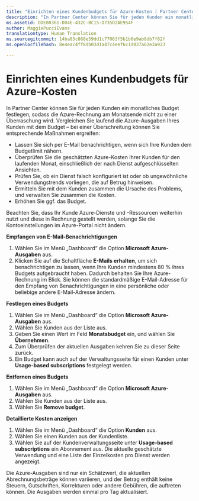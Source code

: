 ```yaml
---
title: "Einrichten eines Kundenbudgets für Azure-Kosten | Partner Center"
description: "In Partner Center können Sie für jeden Kunden ein monatliches Budget festlegen, sodass die Azure-Rechnung am Monatsende nicht zu einer Überraschung wird."
ms.assetid: DDE80361-D04E-432C-BC15-D735D2AE954F
author: MaggiePucciEvans
translationtype: Human Translation
ms.sourcegitcommit: 14ba85c868e59dd1c77063f5b1b0e9ab8db7f82f
ms.openlocfilehash: 8e4eac4ff8db03d1a47c4eef6c1d037a62e3a923

---
```


# Einrichten eines Kundenbudgets für Azure-Kosten


In Partner Center können Sie für jeden Kunden ein monatliches Budget festlegen, sodass die Azure-Rechnung am Monatsende nicht zu einer Überraschung wird. Vergleichen Sie laufend die Azure-Ausgaben Ihres Kunden mit dem Budget – bei einer Überschreitung können Sie entsprechende Maßnahmen ergreifen:

-   Lassen Sie sich per E-Mail benachrichtigen, wenn sich Ihre Kunden dem Budgetlimit nähern.
-   Überprüfen Sie die geschätzten Azure-Kosten Ihrer Kunden für den laufenden Monat, einschließlich der nach Dienst aufgeschlüsselten Ansichten.
-   Prüfen Sie, ob ein Dienst falsch konfiguriert ist oder ob ungewöhnliche Verwendungstrends vorliegen, die auf Betrug hinweisen.
-   Ermitteln Sie mit dem Kunden zusammen die Ursache des Problems, und verwalten Sie zusammen die Kosten.
-   Erhöhen Sie ggf. das Budget.

Beachten Sie, dass Ihr Kunde Azure-Dienste und -Ressourcen weiterhin nutzt und diese in Rechnung gestellt werden, solange Sie die Kontoeinstellungen im Azure-Portal nicht ändern.

**Empfangen von E-Mail-Benachrichtigungen**

1.  Wählen Sie im Menü „Dashboard“ die Option **Microsoft Azure-Ausgaben** aus.
2.  Klicken Sie auf die Schaltfläche **E-Mails erhalten**, um sich benachrichtigen zu lassen, wenn Ihre Kunden mindestens 80 % ihres Budgets aufgebraucht haben. Dadurch behalten Sie Ihre Azure-Rechnung im Blick. Sie können die standardmäßige E-Mail-Adresse für den Empfang von Benachrichtigungen in eine persönliche oder beliebige andere E-Mail-Adresse ändern.

<a href="" id="setabudget"></a>
**Festlegen eines Budgets**

1.  Wählen Sie im Menü „Dashboard“ die Option **Microsoft Azure-Ausgaben** aus.
2.  Wählen Sie Kunden aus der Liste aus.
3.  Geben Sie einen Wert im Feld **Monatsbudget** ein, und wählen Sie **Übernehmen**.
4.  Zum Überprüfen der aktuellen Ausgaben kehren Sie zu dieser Seite zurück.
5.  Ein Budget kann auch auf der Verwaltungsseite für einen Kunden unter **Usage-based subscriptions** festgelegt werden.

<a href="" id="removeabudget"></a>
**Entfernen eines Budgets**

1.  Wählen Sie im Menü „Dashboard“ die Option **Microsoft Azure-Ausgaben** aus.
2.  Wählen Sie Kunden aus der Liste aus.
3.  Wählen Sie **Remove budget**.

<a href="" id="seeitemizedcosts"></a>
**Detaillierte Kosten anzeigen**

1.  Wählen Sie im Menü „Dashboard“ die Option **Kunden** aus.
2.  Wählen Sie einen Kunden aus der Kundenliste.
3.  Wählen Sie auf der Kundenverwaltungsseite unter **Usage-based subscriptions** ein Abonnement aus. Die aktuelle geschätzte Verwendung und eine Liste der Einzelkosten pro Dienst werden angezeigt.

Die Azure-Ausgaben sind nur ein Schätzwert, die aktuellen Abrechnungsbeträge können variieren, und der Betrag enthält keine Steuern, Gutschriften, Korrekturen oder andere Gebühren, die auftreten können. Die Ausgaben werden einmal pro Tag aktualisiert.

 

 






<!--HONumber=Nov16_HO4-->


